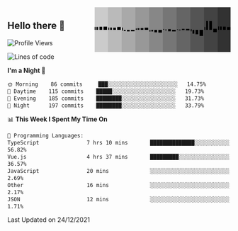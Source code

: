 <img width="307" align="right" src="https://raw.githubusercontent.com/SubZtep/SubZtep/master/assets/eq1.gif"/>

## Hello there 👋

<!--START_SECTION:waka-->
![Profile Views](http://img.shields.io/badge/Profile%20Views-0-blue)

![Lines of code](https://img.shields.io/badge/From%20Hello%20World%20I%27ve%20Written-833%20Thousand%20lines%20of%20code-blue)

**I'm a Night 🦉** 

```text
🌞 Morning    86 commits     ███░░░░░░░░░░░░░░░░░░░░░░   14.75% 
🌆 Daytime    115 commits    █████░░░░░░░░░░░░░░░░░░░░   19.73% 
🌃 Evening    185 commits    ████████░░░░░░░░░░░░░░░░░   31.73% 
🌙 Night      197 commits    ████████░░░░░░░░░░░░░░░░░   33.79%

```


📊 **This Week I Spent My Time On** 

```text
💬 Programming Languages: 
TypeScript               7 hrs 10 mins       ██████████████░░░░░░░░░░░   56.82% 
Vue.js                   4 hrs 37 mins       █████████░░░░░░░░░░░░░░░░   36.57% 
JavaScript               20 mins             ░░░░░░░░░░░░░░░░░░░░░░░░░   2.69% 
Other                    16 mins             ░░░░░░░░░░░░░░░░░░░░░░░░░   2.17% 
JSON                     12 mins             ░░░░░░░░░░░░░░░░░░░░░░░░░   1.71%

```


 Last Updated on 24/12/2021
<!--END_SECTION:waka-->
